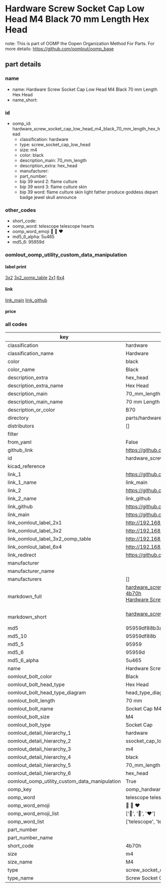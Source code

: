 # Hardware Screw Socket Cap Low Head M4 Black 70 mm Length Hex Head  

note: This is part of OOMP the Oopen Organization Method For Parts. For more details: https://github.com/oomlout/oomp_base

##  part details
  







### name
* name: Hardware Screw Socket Cap Low Head M4 Black 70 mm Length Hex Head
* name_short: 
### id
* oomp_id: hardware_screw_socket_cap_low_head_m4_black_70_mm_length_hex_head
  * classification: hardware
  * type: screw_socket_cap_low_head
  * size: m4
  * color: black
  * description_main: 70_mm_length
  * description_extra: hex_head
  * manufacturer: 
  * part_number: 
  * bip 39 word 2: flame culture
  * bip 39 word 3: flame culture skin
  * bip 39 word: flame culture skin light father produce goddess depart badge jewel skull announce

### other_codes
* short_code: 
* oomp_word: telescope telescope hearts
* oomp_word_emoji :telescope: :telescope: :hearts:
* md5_6_alpha: 5u465
* md5_6: 95959d






### oomlout_oomp_utility_custom_data_manipulation
#### label print
[3x2](http://192.168.1.245:1112/?label=oomp%205u465)
[3x2_oomp_table](http://192.168.1.108:1112/?label=oomp%205u465)
[2x1](http://192.168.1.242:1112/?label=oomp%205u465)
[6x4](http://192.168.1.55:1112/?label=oomp%205u465)    

#### link

[link_main](https://github.com/oomlout/oomlout_oomp_version_1_messy/tree/main/parts/hardware_screw_socket_cap_low_head_m4_black_70_mm_length_hex_head) [link_github](https://github.com/oomlout/oomlout_oomp_version_1_messy/tree/main/parts/hardware_screw_socket_cap_low_head_m4_black_70_mm_length_hex_head)                             

#### price







### all codes 
| key | value |  
| --- | --- |  
| classification | hardware |  
| classification_name | Hardware |  
| color | black |  
| color_name | Black |  
| description_extra | hex_head |  
| description_extra_name | Hex Head |  
| description_main | 70_mm_length |  
| description_main_name | 70 mm Length |  
| description_or_color | B70 |  
| directory | parts/hardware_screw_socket_cap_low_head_m4_black_70_mm_length_hex_head |  
| distributors | [] |  
| filter |  |  
| from_yaml | False |  
| github_link | https://github.com/oomlout/oomlout_oomp_part_src/tree/main/parts/hardware_screw_socket_cap_low_head_m4_black_70_mm_length_hex_head |  
| id | hardware_screw_socket_cap_low_head_m4_black_70_mm_length_hex_head |  
| kicad_reference |  |  
| link_1 | https://github.com/oomlout/oomlout_oomp_version_1_messy/tree/main/parts/hardware_screw_socket_cap_low_head_m4_black_70_mm_length_hex_head |  
| link_1_name | link_main |  
| link_2 | https://github.com/oomlout/oomlout_oomp_version_1_messy/tree/main/parts/hardware_screw_socket_cap_low_head_m4_black_70_mm_length_hex_head |  
| link_2_name | link_github |  
| link_github | https://github.com/oomlout/oomlout_oomp_version_1_messy/tree/main/parts/hardware_screw_socket_cap_low_head_m4_black_70_mm_length_hex_head |  
| link_main | https://github.com/oomlout/oomlout_oomp_version_1_messy/tree/main/parts/hardware_screw_socket_cap_low_head_m4_black_70_mm_length_hex_head |  
| link_oomlout_label_2x1 | http://192.168.1.242:1112/?label=oomp%205u465 |  
| link_oomlout_label_3x2 | http://192.168.1.245:1112/?label=oomp%205u465 |  
| link_oomlout_label_3x2_oomp_table | http://192.168.1.108:1112/?label=oomp%205u465 |  
| link_oomlout_label_6x4 | http://192.168.1.55:1112/?label=oomp%205u465 |  
| link_redirect | https://github.com/oomlout/oomlout_oomp_version_1_messy/tree/main/parts/hardware_screw_socket_cap_low_head_m4_black_70_mm_length_hex_head |  
| manufacturer |  |  
| manufacturer_name |  |  
| manufacturers | [] |  
| markdown_full | [hardware_screw_socket_cap_low_head_m4_black_70_mm_length_hex_head](none)<br>[4b70h](none)<br>[Hardware Screw Socket Cap Low Head M4 Black 70 Mm Length Hex Head](none)<br><br> |  
| markdown_short | [hardware_screw_socket_cap_low_head_m4_black_70_mm_length_hex_head](none)<br><br> |  
| md5 | 95959df88b3acc86aea9d819950d62c2 |  
| md5_10 | 95959df88b |  
| md5_5 | 95959 |  
| md5_6 | 95959d |  
| md5_6_alpha | 5u465 |  
| name | Hardware Screw Socket Cap Low Head M4 Black 70 mm Length Hex Head |  
| oomlout_bolt_color | Black |  
| oomlout_bolt_head_type | Hex Head |  
| oomlout_bolt_head_type_diagram | head_type_diagram.png |  
| oomlout_bolt_length | 70 mm |  
| oomlout_bolt_name | Socket Cap M4X70 mm Black (Hex Head) |  
| oomlout_bolt_size | M4 |  
| oomlout_bolt_type | Socket Cap |  
| oomlout_detail_hierarchy_1 | hardware |  
| oomlout_detail_hierarchy_2 | ssocket_cap_low_head |  
| oomlout_detail_hierarchy_3 | m4 |  
| oomlout_detail_hierarchy_4 | black |  
| oomlout_detail_hierarchy_5 | 70_mm_length |  
| oomlout_detail_hierarchy_6 | hex_head |  
| oomlout_oomp_utility_custom_data_manipulation | True |  
| oomp_key | oomp_hardware_screw_socket_cap_low_head_m4_black_70_mm_length_hex_head |  
| oomp_word | telescope telescope hearts |  
| oomp_word_emoji | :telescope: :telescope: :hearts: |  
| oomp_word_emoji_list | [':telescope:', ':telescope:', ':hearts:'] |  
| oomp_word_list | ['telescope', 'telescope', 'hearts'] |  
| part_number |  |  
| part_number_name |  |  
| short_code | 4b70h |  
| size | m4 |  
| size_name | M4 |  
| type | screw_socket_cap_low_head |  
| type_name | Screw Socket Cap Low Head |  
